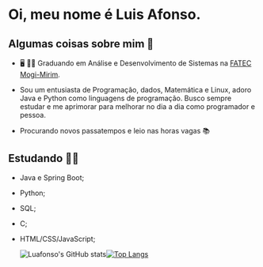# Oi, meu nome é Luis Afonso.

## Algumas coisas sobre mim :eyes:

- :desktop_computer: :man_student: Graduando em Análise e Desenvolvimento de Sistemas na [FATEC Mogi-Mirim](https://fatecmm.edu.br/).
  
- Sou um entusiasta de Programação, dados, Matemática e Linux, adoro Java e Python como linguagens de programação. Busco sempre estudar e me aprimorar para melhorar no dia a dia como programador e pessoa.

- Procurando novos passatempos e leio nas horas vagas :books:

## Estudando :man_technologist:
- Java e Spring Boot;
- Python;
- SQL;
- C;
- HTML/CSS/JavaScript;


  ![Luafonso's GitHub stats](https://github-readme-stats.vercel.app/api?username=Luafonso&show_icons=true&theme=dark)[![Top Langs](https://github-readme-stats.vercel.app/api/top-langs/?username=Luafonso&layout=compact)](https://github.com/Luafonso/github-readme-stats)
